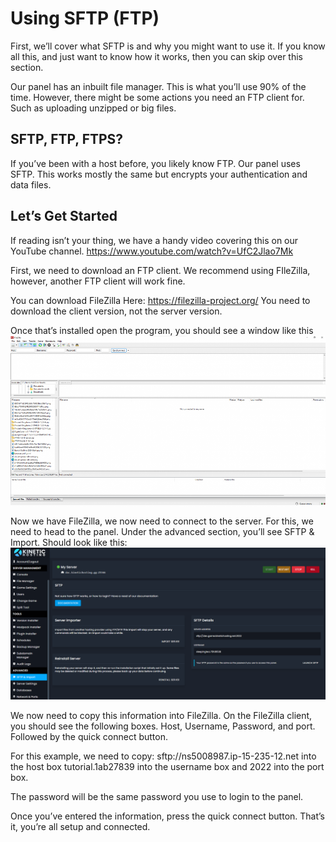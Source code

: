# Using SFTP (FTP)

First, we’ll cover what SFTP is and why you might want to use it. If you know all this, and just want to know how it works, then you can skip over this section.

Our panel has an inbuilt file manager. This is what you’ll use 90% of the time. However, there might be some actions you need an FTP client for. Such as uploading unzipped or big files.

## SFTP, FTP, FTPS?

If you’ve been with a host before, you likely know FTP. Our panel uses SFTP. This works mostly the same but encrypts your authentication and data files.

## Let’s Get Started

If reading isn’t your thing, we have a handy video covering this on our YouTube channel.
https://www.youtube.com/watch?v=UfC2Jlao7Mk

First, we need to download an FTP client. We recommend using FIleZilla, however, another FTP client will work fine.

You can download FileZilla Here: https://filezilla-project.org/ You need to download the client version, not the server version.

Once that’s installed open the program, you should see a window like this
![FTB File Zilla](../../public/ftp-zilla.png)

Now we have FileZilla, we now need to connect to the server. For this, we need to head to the panel. Under the advanced section, you’ll see SFTP & Import. Should look like this:
![FTB File Zilla](../../public/ftp-panel.png)

We now need to copy this information into FileZilla. On the FileZilla client, you should see the following boxes.
Host, Username, Password, and port. Followed by the quick connect button.

For this example, we need to copy: sftp://ns5008987.ip-15-235-12.net into the host box
tutorial.1ab27839 into the username box
and 2022 into the port box.

The password will be the same password you use to login to the panel.

Once you’ve entered the information, press the quick connect button. That’s it, you’re all setup and connected.